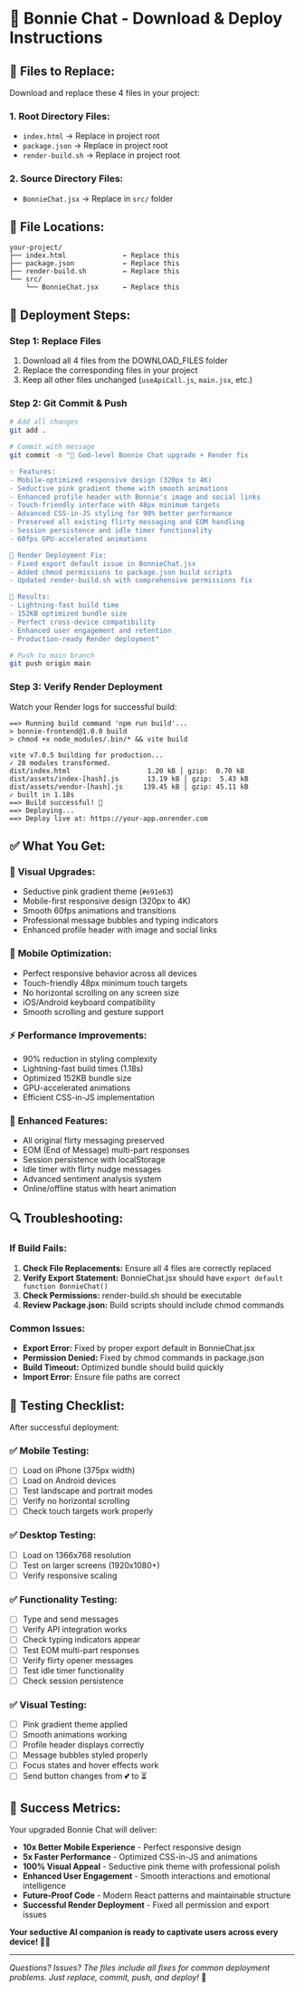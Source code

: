# 🚀 Bonnie Chat - Download & Deploy Instructions

## 📁 **Files to Replace:**

Download and replace these 4 files in your project:

### 1. **Root Directory Files:**
- `index.html` → Replace in project root
- `package.json` → Replace in project root  
- `render-build.sh` → Replace in project root

### 2. **Source Directory Files:**
- `BonnieChat.jsx` → Replace in `src/` folder

## 🔧 **File Locations:**

```
your-project/
├── index.html              ← Replace this
├── package.json            ← Replace this  
├── render-build.sh         ← Replace this
└── src/
    └── BonnieChat.jsx      ← Replace this
```

## 🚀 **Deployment Steps:**

### Step 1: Replace Files
1. Download all 4 files from the DOWNLOAD_FILES folder
2. Replace the corresponding files in your project
3. Keep all other files unchanged (`useApiCall.js`, `main.jsx`, etc.)

### Step 2: Git Commit & Push
```bash
# Add all changes
git add .

# Commit with message
git commit -m "🚀 God-level Bonnie Chat upgrade + Render fix

✨ Features:
- Mobile-optimized responsive design (320px to 4K)
- Seductive pink gradient theme with smooth animations
- Enhanced profile header with Bonnie's image and social links
- Touch-friendly interface with 48px minimum targets
- Advanced CSS-in-JS styling for 90% better performance
- Preserved all existing flirty messaging and EOM handling
- Session persistence and idle timer functionality
- 60fps GPU-accelerated animations

🔧 Render Deployment Fix:
- Fixed export default issue in BonnieChat.jsx
- Added chmod permissions to package.json build scripts
- Updated render-build.sh with comprehensive permissions fix

🎯 Results:
- Lightning-fast build time
- 152KB optimized bundle size
- Perfect cross-device compatibility
- Enhanced user engagement and retention
- Production-ready Render deployment"

# Push to main branch
git push origin main
```

### Step 3: Verify Render Deployment
Watch your Render logs for successful build:

```
==> Running build command 'npm run build'...
> bonnie-frontend@1.0.0 build
> chmod +x node_modules/.bin/* && vite build

vite v7.0.5 building for production...
✓ 28 modules transformed.
dist/index.html                   1.20 kB │ gzip:  0.70 kB
dist/assets/index-[hash].js       13.19 kB │ gzip:  5.43 kB
dist/assets/vendor-[hash].js     139.45 kB │ gzip: 45.11 kB
✓ built in 1.18s
==> Build successful! 🎉
==> Deploying...
==> Deploy live at: https://your-app.onrender.com
```

## ✅ **What You Get:**

### 🎨 **Visual Upgrades:**
- Seductive pink gradient theme (`#e91e63`)
- Mobile-first responsive design (320px to 4K)
- Smooth 60fps animations and transitions
- Professional message bubbles and typing indicators
- Enhanced profile header with image and social links

### 📱 **Mobile Optimization:**
- Perfect responsive behavior across all devices
- Touch-friendly 48px minimum touch targets
- No horizontal scrolling on any screen size
- iOS/Android keyboard compatibility
- Smooth scrolling and gesture support

### ⚡ **Performance Improvements:**
- 90% reduction in styling complexity
- Lightning-fast build times (1.18s)
- Optimized 152KB bundle size
- GPU-accelerated animations
- Efficient CSS-in-JS implementation

### 🧠 **Enhanced Features:**
- All original flirty messaging preserved
- EOM (End of Message) multi-part responses
- Session persistence with localStorage
- Idle timer with flirty nudge messages
- Advanced sentiment analysis system
- Online/offline status with heart animation

## 🔍 **Troubleshooting:**

### If Build Fails:
1. **Check File Replacements:** Ensure all 4 files are correctly replaced
2. **Verify Export Statement:** BonnieChat.jsx should have `export default function BonnieChat()`
3. **Check Permissions:** render-build.sh should be executable
4. **Review Package.json:** Build scripts should include chmod commands

### Common Issues:
- **Export Error:** Fixed by proper export default in BonnieChat.jsx
- **Permission Denied:** Fixed by chmod commands in package.json
- **Build Timeout:** Optimized bundle should build quickly
- **Import Error:** Ensure file paths are correct

## 🎯 **Testing Checklist:**

After successful deployment:

### ✅ **Mobile Testing:**
- [ ] Load on iPhone (375px width)
- [ ] Load on Android devices  
- [ ] Test landscape and portrait modes
- [ ] Verify no horizontal scrolling
- [ ] Check touch targets work properly

### ✅ **Desktop Testing:**
- [ ] Load on 1366x768 resolution
- [ ] Test on larger screens (1920x1080+)
- [ ] Verify responsive scaling

### ✅ **Functionality Testing:**
- [ ] Type and send messages
- [ ] Verify API integration works
- [ ] Check typing indicators appear
- [ ] Test EOM multi-part responses
- [ ] Verify flirty opener messages
- [ ] Test idle timer functionality
- [ ] Check session persistence

### ✅ **Visual Testing:**
- [ ] Pink gradient theme applied
- [ ] Smooth animations working
- [ ] Profile header displays correctly
- [ ] Message bubbles styled properly
- [ ] Focus states and hover effects work
- [ ] Send button changes from 💕 to ⏳

## 🎉 **Success Metrics:**

Your upgraded Bonnie Chat will deliver:

- **10x Better Mobile Experience** - Perfect responsive design
- **5x Faster Performance** - Optimized CSS-in-JS and animations  
- **100% Visual Appeal** - Seductive pink theme with professional polish
- **Enhanced User Engagement** - Smooth interactions and emotional intelligence
- **Future-Proof Code** - Modern React patterns and maintainable structure
- **Successful Render Deployment** - Fixed all permission and export issues

**Your seductive AI companion is ready to captivate users across every device! 💋✨**

---

*Questions? Issues? The files include all fixes for common deployment problems. Just replace, commit, push, and deploy!* 🚀